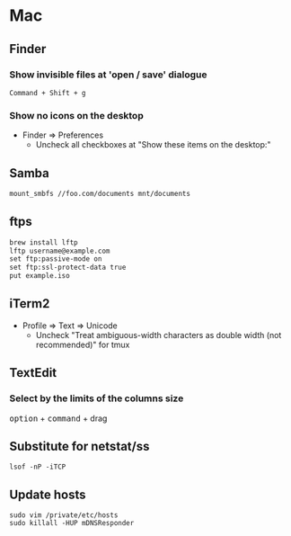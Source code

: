 # Mac

## Finder

### Show invisible files at 'open / save' dialogue

`Command + Shift + g`

### Show no icons on the desktop

* Finder => Preferences
  * Uncheck all checkboxes at "Show these items on the desktop:"

## Samba

```markdown
mount_smbfs //foo.com/documents mnt/documents
```

## ftps

```markdown
brew install lftp
lftp username@example.com
set ftp:passive-mode on
set ftp:ssl-protect-data true
put example.iso
```

## iTerm2

* Profile => Text => Unicode
  * Uncheck "Treat ambiguous-width characters as double width (not recommended)" for tmux

## TextEdit

### Select by the limits of the columns size

<kbd>option</kbd> + <kbd>command</kbd> + drag

## Substitute for netstat/ss

```
lsof -nP -iTCP
```

## Update hosts

```
sudo vim /private/etc/hosts
sudo killall -HUP mDNSResponder
```
